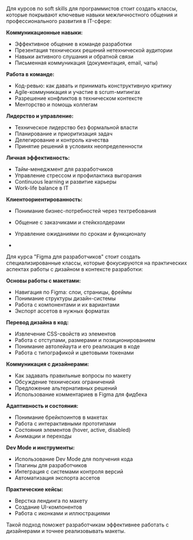 Для курсов по soft skills для программистов стоит создать классы, которые покрывают ключевые навыки межличностного общения и профессионального развития в IT-сфере:

**Коммуникационные навыки:**
- Эффективное общение в команде разработки
- Презентация технических решений нетехнической аудитории  
- Навыки активного слушания и обратной связи
- Письменная коммуникация (документация, email, чаты)

**Работа в команде:**
- Код-ревью: как давать и принимать конструктивную критику
- Agile-коммуникация и участие в scrum-митингах
- Разрешение конфликтов в техническом контексте
- Менторство и помощь коллегам

**Лидерство и управление:**
- Техническое лидерство без формальной власти
- Планирование и приоритизация задач
- Делегирование и контроль качества
- Принятие решений в условиях неопределенности

**Личная эффективность:**
- Тайм-менеджмент для разработчиков
- Управление стрессом и профилактика выгорания
- Continuous learning и развитие карьеры
- Work-life balance в IT

**Клиентоориентированность:**
- Понимание бизнес-потребностей через техтребования
- Общение с заказчиками и стейкхолдерами
- Управление ожиданиями по срокам и функционалу


-

Для курса "Figma для разработчиков" стоит создать специализированные классы, которые фокусируются на практических аспектах работы с дизайном в контексте разработки:

**Основы работы с макетами:**
- Навигация по Figma: слои, страницы, фреймы
- Понимание структуры дизайн-системы
- Работа с компонентами и их вариантами
- Экспорт ассетов в нужных форматах

**Перевод дизайна в код:**
- Извлечение CSS-свойств из элементов
- Работа с отступами, размерами и позиционированием
- Понимание автолейаута и его реализация в коде
- Работа с типографикой и цветовыми токенами

**Коммуникация с дизайнерами:**
- Как задавать правильные вопросы по макету
- Обсуждение технических ограничений
- Предложение альтернативных решений
- Использование комментариев в Figma для фидбека

**Адаптивность и состояния:**
- Понимание брейкпоинтов в макетах
- Работа с интерактивными прототипами
- Состояния элементов (hover, active, disabled)
- Анимации и переходы

**Dev Mode и инструменты:**
- Использование Dev Mode для получения кода
- Плагины для разработчиков
- Интеграция с системами контроля версий
- Автоматизация экспорта ассетов

**Практические кейсы:**
- Верстка лендинга по макету
- Создание UI-компонентов
- Работа с иконками и иллюстрациями

Такой подход поможет разработчикам эффективнее работать с дизайнерами и точнее реализовывать макеты.